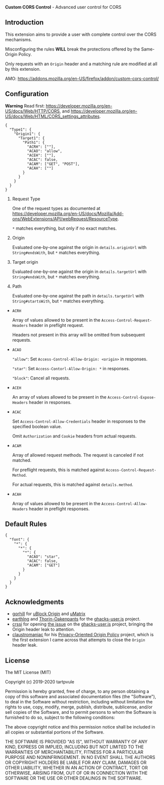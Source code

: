 **Custom CORS Control** - Advanced user control for CORS

## Introduction

This extension aims to provide a user with complete control over the CORS mechanisms.

Misconfiguring the rules **WILL** break the protections offered by the Same-Origin Policy.

Only requests with an `Origin` header and a matching rule are modified at all by this extension.

AMO: <https://addons.mozilla.org/en-US/firefox/addon/custom-cors-control/>

## Configuration

**Warning** Read first: <https://developer.mozilla.org/en-US/docs/Web/HTTP/CORS>, and <https://developer.mozilla.org/en-US/docs/Web/HTML/CORS_settings_attributes>.

```
{
  "Type1": {
    "Origin1": {
      "Target1": {
        "Path1": {
      	  "ACRH": [""],
      	  "ACAO": "allow",
      	  "ACEH": [""],
      	  "ACAC": false,
      	  "ACAM": ["GET", "POST"],
      	  "ACAH": [""]
      	}
      }
    }
  }
}
```
1. Request Type

	One of the request types as documented at <https://developer.mozilla.org/en-US/docs/Mozilla/Add-ons/WebExtensions/API/webRequest/ResourceType>.

	`*` matches everything, but only if no exact matches.

2. Origin

	Evaluated one-by-one against the origin in `details.originUrl` with `String#endsWith`, but `*` matches everything.

3. Target origin

	Evaluated one-by-one against the origin in `details.targetUrl` with `String#endsWith`, but `*` matches everything.

4. Path

	Evaluated one-by-one against the path in `details.targetUrl` with `String#startsWith`, but `*` matches everything.

* `ACRH`

	Array of values allowed to be present in the `Access-Control-Request-Headers` header in preflight request.

	Headers not present in this array will be omitted from subsequent requests.

* `ACAO`

	`"allow"`: Set `Access-Control-Allow-Origin: <origin>` in responses.

	`"star"`: Set `Access-Contorl-Allow-Origin: *` in responses.

	`"block"`: Cancel all requests.

* `ACEH`

	An array of values allowed to be present in the `Access-Control-Expose-Headers` header in responses.

* `ACAC`

	Set `Access-Control-Allow-Credentials` header in responses to the specified boolean value.

	Omit `Authorization` and `Cookie` headers from actual requests.

* `ACAM`

	Array of allowed request methods. The request is canceled if not matched.

	For preflight requests, this is matched against `Access-Control-Request-Method`.

	For actual requests, this is matched against `details.method`.

* `ACAH`

	Array of values allowed to be present in the `Access-Control-Allow-Headers` header in preflight responses.

## Default Rules

```
{
  "font": {
    "*": {
      "*": {
        "*": {
          "ACAO": "star",
          "ACAC": false,
          "ACAM": ["GET"]
      	}
      }
    }
  }
}
```

## Acknowledgments

* [gorhill](https://github.com/gorhill) for [uBlock Origin](https://github.com/gorhill/ublock) and [uMatrix](https://github.com/gorhill/umatrix)
* [earthlng](https://github.com/earthlng) and [Thorin-Oakenpants](https://github.com/Thorin-Oakenpants) for the [ghacks-user.js](https://github.com/ghacksuserjs/ghacks-user.js) project.
* [crssi](https://github.com/crssi) for opening [the issue](https://github.com/ghacksuserjs/ghacks-user.js/issues/509) on the [ghacks-user.js](https://github.com/ghacksuserjs/ghacks-user.js) project, bringing the Origin header leak to attention.
* [claustromaniac](https://github.com/claustromaniac) for his [Privacy-Oriented Origin Policy](https://github.com/claustromaniac/poop) project, which is the first extension I came across that attempts to close the `Origin` header leak.

## License

The MIT License (MIT)

Copyright (c) 2019-2020 tartpvule

Permission is hereby granted, free of charge, to any person obtaining a copy of this software and associated documentation files (the "Software"), to deal in the Software without restriction, including without limitation the rights to use, copy, modify, merge, publish, distribute, sublicense, and/or sell copies of the Software, and to permit persons to whom the Software is furnished to do so, subject to the following conditions:

The above copyright notice and this permission notice shall be included in all copies or substantial portions of the Software.

THE SOFTWARE IS PROVIDED "AS IS", WITHOUT WARRANTY OF ANY KIND, EXPRESS OR IMPLIED, INCLUDING BUT NOT LIMITED TO THE WARRANTIES OF MERCHANTABILITY, FITNESS FOR A PARTICULAR PURPOSE AND NONINFRINGEMENT. IN NO EVENT SHALL THE AUTHORS OR COPYRIGHT HOLDERS BE LIABLE FOR ANY CLAIM, DAMAGES OR OTHER LIABILITY, WHETHER IN AN ACTION OF CONTRACT, TORT OR OTHERWISE, ARISING FROM, OUT OF OR IN CONNECTION WITH THE SOFTWARE OR THE USE OR OTHER DEALINGS IN THE SOFTWARE.
